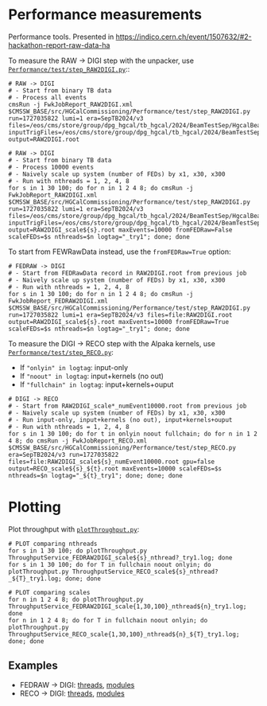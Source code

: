 # Performance measurements

Performance tools. Presented in https://indico.cern.ch/event/1507632/#2-hackathon-report-raw-data-ha

To measure the RAW -> DIGI step with the unpacker, use [`Performance/test/step_RAW2DIGI.py`](Performance/test/step_RAW2DIGI.py)::
```shell
# RAW -> DIGI
# - Start from binary TB data
# - Process all events
cmsRun -j FwkJobReport_RAW2DIGI.xml $CMSSW_BASE/src/HGCalCommissioning/Performance/test/step_RAW2DIGI.py run=1727035822 lumi=1 era=SepTB2024/v3 files=/eos/cms/store/group/dpg_hgcal/tb_hgcal/2024/BeamTestSep/HgcalBeamtestSep2024/Relay1727035819/Run1727035822_Link1_File0000000000.bin inputTrigFiles=/eos/cms/store/group/dpg_hgcal/tb_hgcal/2024/BeamTestSep/HgcalBeamtestSep2024/Relay1727035819/Run1727035822_Link0_File0000000000.bin output=RAW2DIGI.root

# RAW -> DIGI
# - Start from binary TB data
# - Process 10000 events
# - Naively scale up system (number of FEDs) by x1, x30, x300
# - Run with nthreads = 1, 2, 4, 8
for s in 1 30 100; do for n in 1 2 4 8; do cmsRun -j FwkJobReport_RAW2DIGI.xml $CMSSW_BASE/src/HGCalCommissioning/Performance/test/step_RAW2DIGI.py run=1727035822 lumi=1 era=SepTB2024/v3 files=/eos/cms/store/group/dpg_hgcal/tb_hgcal/2024/BeamTestSep/HgcalBeamtestSep2024/Relay1727035819/Run1727035822_Link1_File0000000000.bin inputTrigFiles=/eos/cms/store/group/dpg_hgcal/tb_hgcal/2024/BeamTestSep/HgcalBeamtestSep2024/Relay1727035819/Run1727035822_Link0_File0000000000.bin output=RAW2DIGI_scale${s}.root maxEvents=10000 fromFEDRaw=False scaleFEDs=$s nthreads=$n logtag="_try1"; done; done
```

To start from FEWRawData instead, use the `fromFEDRaw=True` option:
```shell
# FEDRAW -> DIGI
# - Start from FEDRawData record in RAW2DIGI.root from previous job
# - Naively scale up system (number of FEDs) by x1, x30, x300
# - Run with nthreads = 1, 2, 4, 8
for s in 1 30 100; do for n in 1 2 4 8; do cmsRun -j FwkJobReport_FEDRAW2DIGI.xml $CMSSW_BASE/src/HGCalCommissioning/Performance/test/step_RAW2DIGI.py run=1727035822 lumi=1 era=SepTB2024/v3 files=file:RAW2DIGI.root output=RAW2DIGI_scale${s}.root maxEvents=10000 fromFEDRaw=True scaleFEDs=$s nthreads=$n logtag="_try1"; done; done
```

To measure the DIGI -> RECO step with the Alpaka kernels, use [`Performance/test/step_RECO.py`](Performance/test/step_RECO.py):
* If `"onlyin" in logtag`: input-only
* If `"noout" in logtag`: input+kernels (no out)
* If `"fullchain" in logtag`: input+kernels+ouput
```shell
# DIGI -> RECO
# - Start from RAW2DIGI_scale*_numEvent10000.root from previous job
# - Naively scale up system (number of FEDs) by x1, x30, x300
# - Run input-only, input+kernels (no out), input+kernels+ouput
# - Run with nthreads = 1, 2, 4, 8
for s in 1 30 100; do for t in onlyin noout fullchain; do for n in 1 2 4 8; do cmsRun -j FwkJobReport_RECO.xml $CMSSW_BASE/src/HGCalCommissioning/Performance/test/step_RECO.py era=SepTB2024/v3 run=1727035822 files=file:RAW2DIGI_scale${s}_numEvent10000.root gpu=false output=RECO_scale${s}_${t}.root maxEvents=10000 scaleFEDs=$s nthreads=$n logtag="_${t}_try1"; done; done; done
```

# Plotting

Plot throughput with [`plotThroughput.py`](python/plotThroughput.py):
```shell
# PLOT comparing nthreads
for s in 1 30 100; do plotThroughput.py ThroughputService_FEDRAW2DIGI_scale${s}_nthread?_try1.log; done
for s in 1 30 100; do for T in fullchain noout onlyin; do plotThroughput.py ThroughputService_RECO_scale${s}_nthread?_${T}_try1.log; done; done

# PLOT comparing scales
for n in 1 2 4 8; do plotThroughput.py ThroughputService_FEDRAW2DIGI_scale{1,30,100}_nthread${n}_try1.log; done
for n in 1 2 4 8; do for T in fullchain noout onlyin; do plotThroughput.py ThroughputService_RECO_scale{1,30,100}_nthread${n}_${T}_try1.log; done; done
```

## Examples
* FEDRAW → DIGI: [threads](https://ineuteli.web.cern.ch/ineuteli/hgcal/perf/?match=_FEDRAW2DIGI_scale), [modules](https://ineuteli.web.cern.ch/ineuteli/hgcal/perf/?match=_FEDRAW2DIGI_nthread)
* RECO → DIGI: [threads](https://ineuteli.web.cern.ch/ineuteli/hgcal/perf/?match=_RECO_scale), [modules](https://ineuteli.web.cern.ch/ineuteli/hgcal/perf/?match=_RECO_nthread)